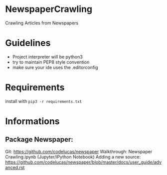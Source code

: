 # NewspaperCrawling
Crawling Articles from Newspapers

# Guidelines
+ Project interpreter will be python3
+ try to maintain PEP8 style convention
+ make sure your ide uses the .editorconfig

# Requirements
install with `pip3 -r requirements.txt`

# Informations
## Package Newspaper:
Git: https://github.com/codelucas/newspaper 
Walkthrough: Newspaper Crawling.ipynb  (Jupyter/iPython Notebook)
Adding a new source: https://github.com/codelucas/newspaper/blob/master/docs/user_guide/advanced.rst
